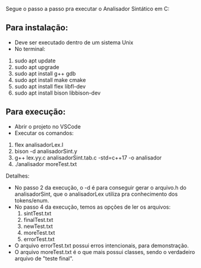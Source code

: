 Segue o passo a passo pra executar o Analisador Sintático em C:

<h2>Para instalação:</h2>

 - Deve ser executado dentro de um sistema Unix
 - No terminal:
  1. sudo apt update
  2. sudo apt upgrade
  3. sudo apt install g++ gdb
  4. sudo apt install make cmake
  5. sudo apt install flex libfl-dev
  6. sudo apt install bison libbison-dev

<h2>Para execução:</h2>

 - Abrir o projeto no VSCode
 - Executar os comandos:
  1. flex  analisadorLex.l
  2. bison -d analisadorSint.y
  3. g++ lex.yy.c  analisadorSint.tab.c  -std=c++17 -o analisador
  4. ./analisador moreTest.txt

Detalhes:
 - No passo 2 da execução, o -d é para conseguir gerar o arquivo.h do analisadorSint, que o analisadorLex utiliza pra conhecimento dos tokens/enum.
 - No passo 4 da execução, temos as opções de ler os arquivos:
   1. sintTest.txt
   2. finalTest.txt
   3. newTest.txt
   4. moreTest.txt
   5. errorTest.txt
 - O arquivo errorTest.txt possui erros intencionais, para demonstração.
 - O arquivo moreTest.txt é o que mais possui classes, sendo o verdadeiro arquivo de "teste final".
